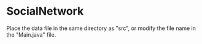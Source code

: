 # SocialNetwork
Place the data file in the same directory as "src", or modify the file name in the "Main.java" file.
